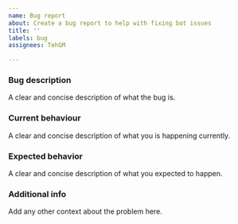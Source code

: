 ```yaml
---
name: Bug report
about: Create a bug report to help with fixing bot issues
title: ''
labels: bug
assignees: TehGM

---
```


### Bug description
A clear and concise description of what the bug is.

### Current behaviour
A clear and concise description of what you is happening currently.

### Expected behavior
A clear and concise description of what you expected to happen.

### Additional info
Add any other context about the problem here.
